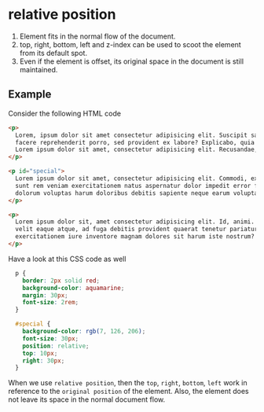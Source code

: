 # relative position

1. Element fits in the normal flow of the document.
2. top, right, bottom, left and z-index can be used to scoot the element from its default spot.
3. Even if the element is offset, its original space in the document is still maintained.

## Example

Consider the following HTML code
```HTML
<p>
  Lorem, ipsum dolor sit amet consectetur adipisicing elit. Suscipit saepe
  facere reprehenderit porro, sed provident ex labore? Explicabo, quia dolore.
  Lorem ipsum dolor sit amet, consectetur adipisicing elit. Recusandae, eveniet.
</p>

<p id="special">
  Lorem ipsum dolor sit amet, consectetur adipisicing elit. Commodi, explicabo
  sunt rem veniam exercitationem natus aspernatur dolor impedit error fuga vero,
  dolorum voluptas harum doloribus debitis sapiente neque earum voluptatibus.
</p>

<p>
  Lorem ipsum dolor sit, amet consectetur adipisicing elit. Id, animi. Dolorem
  velit eaque atque, ad fuga debitis provident quaerat tenetur pariatur
  exercitationem iure inventore magnam dolores sit harum iste nostrum?
</p>

```
Have a look at this CSS code as well
```CSS
  p {
    border: 2px solid red;
    background-color: aquamarine;
    margin: 30px;
    font-size: 2rem;
  }

  #special {
    background-color: rgb(7, 126, 206);
    font-size: 30px;
    position: relative;
    top: 10px;
    right: 30px;
  }
```

When we use `relative position`, then the `top`, `right`, `bottom`, `left` work in reference to the `original position` of the element. Also, the element does not leave its space in the normal document flow.